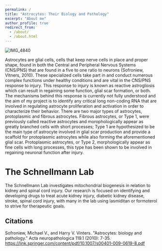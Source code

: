 ```yaml
---
permalink: /
title: "Astrocytes: Their Biology and Pathology"
excerpt: "About me"
author_profile: true
redirect_from: 
  - /about/
  - /about.html
---
```


![IMG_4840](https://user-images.githubusercontent.com/92540106/138784227-5a860f02-a855-4743-980e-83dcc78d6099.jpeg)


Astrocytes are glial cells, cells that keep nerve cells in place and proper shape, found in both the Central and Peripheral Nervous Systems (CNS/PNS) that are found in a five to one ratio to neurons (Sofroniew, Vitners, 2010). These specialized cells take part in and conduct numerous complex functions under healthy conditions and are vital in the CNS/PNS response to injury. This response to injury is known as reactive astrogliosis which can result in regaining some function, glial scar formation, or both. The mechanisms behind this response is currently not fully understood and the aim of my project is to identify any critical long non-coding RNA that are involved in regulating astrocyte proliferation and activation in order to characterize their behavior.
There are two major types of astrocytes, protoplasmic and fibrous astrocytes.  Fibrous astrocytes, or Type 1, were previously called reactive astrocytes and morophologically appear as greatly branched cells with short processes; Type 1 are hypothesized to be the main type of astrocyte involved in glial scar production and provide a scaffold for protoplasmic astrocytes while also forming the aforementioned glial scar. Protoplasmic astrocytes, or Type 2, morphologically appear as fine cells with long processes, this type has been shown to be involved in regaining neuronal function after injury.


The Schnellmann Lab
======
The Schnellmann Lab investigates mitochondrial biogenesis in relation to kidney and spinal cord injury. Our research is focused on identifying and developing drugs to treat acute kidney injury, diabetic kidney disease, stroke, spinal cord injury, with many in the lab using lasmiditan or formoterol to strive for therapeutic goals.




Citations
------
Sofroniew, Michael V., and Harry V. Vinters. "Astrocytes: biology and pathology." Acta neuropathologica 119.1 (2010): 7-35. https://link.springer.com/content/pdf/10.1007/s00401-009-0619-8.pdf

